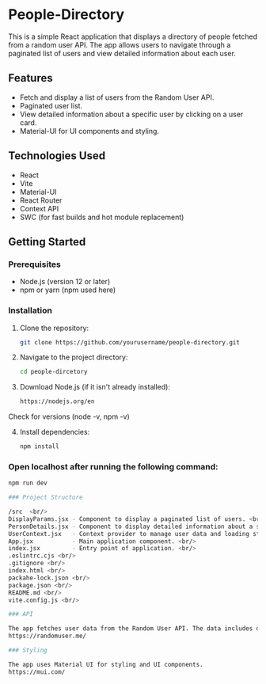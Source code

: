# People-Directory


This is a simple React application that displays a directory of people fetched from a random user API. The app allows users to navigate through a paginated list of users and view detailed information about each user.

## Features

- Fetch and display a list of users from the Random User API.
- Paginated user list.
- View detailed information about a specific user by clicking on a user card.
- Material-UI for UI components and styling.

## Technologies Used

- React
- Vite
- Material-UI
- React Router
- Context API
- SWC (for fast builds and hot module replacement)

## Getting Started

### Prerequisites

- Node.js (version 12 or later)
- npm or yarn (npm used here)

### Installation

1. Clone the repository:

   ```sh
   git clone https://github.com/yourusername/people-directory.git

2. Navigate to the project directory:

   ```sh
   cd people-dircetory

3. Download Node.js (if it isn't already installed):

   ```sh
   https://nodejs.org/en

Check for versions (node -v, npm -v)

4. Install dependencies:

   ```sh
   npm install

### Open localhost after running the following command: 

   ```sh
   npm run dev   

### Project Structure

/src  <br/>
  DisplayParams.jsx - Component to display a paginated list of users. <br/>
  PersonDetails.jsx - Component to display detailed information about a selected user. <br/>
  UserContext.jsx   - Context provider to manage user data and loading state. <br/>
  App.jsx           - Main application component. <br/>
  index.jsx         - Entry point of application. <br/>
.eslintrc.cjs <br/>
.gitignore <br/>
index.html <br/>
packahe-lock.json <br/>
package.json <br/>
README.md <br/>
vite.config.js <br/>

### API

The app fetches user data from the Random User API. The data includes details like name, email, phone, and address of random users.
https://randomuser.me/

### Styling

The app uses Material UI for styling and UI components. 
https://mui.com/


    
